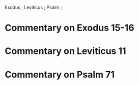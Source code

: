 Exodus ; Leviticus ; Psalm ;
# Commentary on Exodus 15-16

# Commentary on Leviticus 11

# Commentary on Psalm 71
